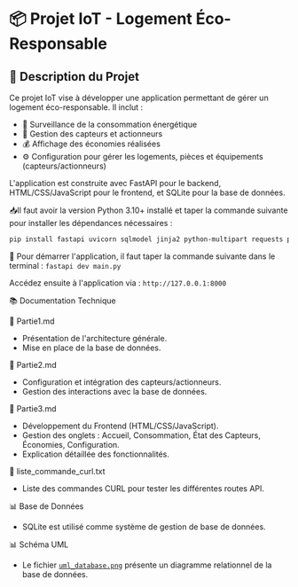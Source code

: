 # 📦 Projet IoT - Logement Éco-Responsable

## 📝 Description du Projet
Ce projet IoT vise à développer une application permettant de gérer un logement éco-responsable. Il inclut :

- 🔌 Surveillance de la consommation énergétique
- 📡 Gestion des capteurs et actionneurs
- 💰 Affichage des économies réalisées
- ⚙️ Configuration pour gérer les logements, pièces et équipements (capteurs/actionneurs)
  
L'application est construite avec FastAPI pour le backend, HTML/CSS/JavaScript pour le frontend, et SQLite pour la base de données.

📥Il faut avoir la version Python 3.10+ installé et taper la commande suivante pour installer les dépendances nécessaires :
```bash 
pip install fastapi uvicorn sqlmodel jinja2 python-multipart requests pandas
```

🚀 Pour démarrer l'application, il faut taper la commande suivante dans le terminal :  ```fastapi dev main.py```

Accédez ensuite à l'application via : ```http://127.0.0.1:8000```

📚 Documentation Technique

📝 Partie1.md
- Présentation de l'architecture générale.
- Mise en place de la base de données.
  
📝 Partie2.md
- Configuration et intégration des capteurs/actionneurs.
- Gestion des interactions avec la base de données.
  
📝 Partie3.md
- Développement du Frontend (HTML/CSS/JavaScript).
- Gestion des onglets : Accueil, Consommation, État des Capteurs, Économies, Configuration.
- Explication détaillée des fonctionnalités.
 
📝 liste_commande_curl.txt
- Liste des commandes CURL pour tester les différentes routes API.

📊 Base de Données
- SQLite est utilisé comme système de gestion de base de données.

📊 Schéma UML
- Le fichier [`uml_database.png`](https://github.com/AyoubLADJICI/Logement-eco-responsable/blob/main/uml_database.png) présente un diagramme relationnel de la base de données.






